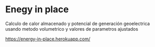 # Enegy in place

Calculo de calor almacenado y potencial de generación geoelectrica usando metodo volumetrico y valores de parametros ajustados

https://energy-in-place.herokuapp.com/
